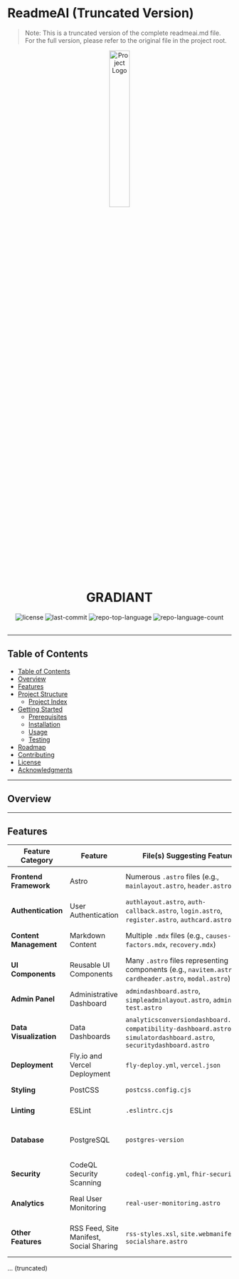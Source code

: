 # ReadmeAI (Truncated Version)

> Note: This is a truncated version of the complete readmeai.md file. For the full version, please refer to the original file in the project root.

<div id="top">

<!-- HEADER STYLE: CLASSIC -->
<div align="center">

<img src="readmeai/assets/logos/purple.svg" width="30%" style="position: relative; top: 0; right: 0;" alt="Project Logo"/>

# GRADIANT

<em></em>

<!-- BADGES -->
<img src="https://img.shields.io/github/license/vivirox/gradiant?style=default&logo=opensourceinitiative&logoColor=white&color=0080ff" alt="license">
<img src="https://img.shields.io/github/last-commit/vivirox/gradiant?style=default&logo=git&logoColor=white&color=0080ff" alt="last-commit">
<img src="https://img.shields.io/github/languages/top/vivirox/gradiant?style=default&color=0080ff" alt="repo-top-language">
<img src="https://img.shields.io/github/languages/count/vivirox/gradiant?style=default&color=0080ff" alt="repo-language-count">

</div>
<br>

---

## Table of Contents

- [Table of Contents](#table-of-contents)
- [Overview](#overview)
- [Features](#features)
- [Project Structure](#project-structure)
    - [Project Index](#project-index)
- [Getting Started](#getting-started)
    - [Prerequisites](#prerequisites)
    - [Installation](#installation)
    - [Usage](#usage)
    - [Testing](#testing)
- [Roadmap](#roadmap)
- [Contributing](#contributing)
- [License](#license)
- [Acknowledgments](#acknowledgments)

---

## Overview



---

## Features

| Feature Category          | Feature                               | File(s) Suggesting Feature                                      | Notes                                                                 |
|---------------------------|---------------------------------------|--------------------------------------------------------------------|----------------------------------------------------------------------|
| **Frontend Framework**     | Astro                                 | Numerous `.astro` files (e.g., `mainlayout.astro`, `header.astro`) | Uses Astro as a static site generator/framework.                     |
| **Authentication**         | User Authentication                    | `authlayout.astro`, `auth-callback.astro`, `login.astro`, `register.astro`, `authcard.astro` | Includes user login and registration functionality.                  |
| **Content Management**    | Markdown Content                       | Multiple `.mdx` files (e.g., `causes-and-factors.mdx`, `recovery.mdx`) | Uses Markdown for content, possibly with MDX extensions.             |
| **UI Components**          | Reusable UI Components                | Many `.astro` files representing components (e.g., `navitem.astro`, `cardheader.astro`, `modal.astro`) |  Modular design with reusable components.                           |
| **Admin Panel**            | Administrative Dashboard              | `admindashboard.astro`, `simpleadminlayout.astro`, `admin-test.astro` |  Provides an administrative interface.                               |
| **Data Visualization**     | Data Dashboards                       | `analyticsconversiondashboard.astro`, `compatibility-dashboard.astro`, `simulatordashboard.astro`, `securitydashboard.astro` |  Potentially includes dashboards for data visualization.              |
| **Deployment**             | Fly.io and Vercel Deployment         | `fly-deploy.yml`, `vercel.json`                                     | Deployed using Fly.io and Vercel.                                    |
| **Styling**                | PostCSS                               | `postcss.config.cjs`                                                | Uses PostCSS for CSS processing.                                     |
| **Linting**                | ESLint                                | `.eslintrc.cjs`                                                    | Uses ESLint for code linting.                                        |
| **Database**               | PostgreSQL                             | `postgres-version`                                                  | Likely uses PostgreSQL as a database (inferred from version file). |
| **Security**               | CodeQL Security Scanning              | `codeql-config.yml`, `fhir-security.ql`                             | Implements CodeQL for security analysis.                             |
| **Analytics**              | Real User Monitoring                   | `real-user-monitoring.astro`                                        | Includes real user monitoring capabilities.                          |
| **Other Features**         | RSS Feed, Site Manifest, Social Sharing | `rss-styles.xsl`, `site.webmanifest`, `socialshare.astro`           |  Provides RSS feed, web app manifest, and social sharing features.   |

... (truncated)